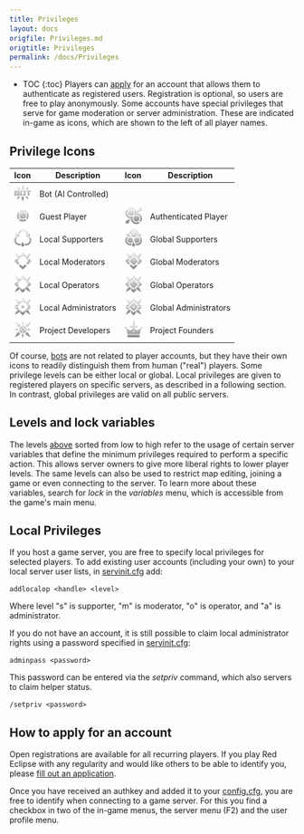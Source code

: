 ```yaml
---
title: Privileges
layout: docs
origfile: Privileges.md
origtitle: Privileges
permalink: /docs/Privileges
---
```

* TOC
{:toc}
Players can [apply](https://redeclipse.net/apply) for an account that allows them to authenticate as registered users. Registration is optional, so users are free to play anonymously. Some accounts have special privileges that serve for game moderation or server administration. These are indicated in-game as icons, which are shown to the left of all player names.

## Privilege Icons

| Icon                                                                         | Description          | Icon                                                                    | Description           |
|:----------------------------------------------------------------------------:|----------------------|:-----------------------------------------------------------------------:|-----------------------|
| <img src="images/privs/bot.png" width="32px" height="32px" />                | Bot (AI Controlled)  |                                                                         |                       |
| <img src="images/privs/none.png" width="32px" height="32px" />               | Guest Player         | <img src="images/privs/player.png" width="32px" height="32px" />        | Authenticated Player  |
| <img src="images/privs/localsupporter.png" width="32px" height="32px" />     | Local Supporters     | <img src="images/privs/supporter.png" width="32px" height="32px" />     | Global Supporters     |
| <img src="images/privs/localmoderator.png" width="32px" height="32px" />     | Local Moderators     | <img src="images/privs/moderator.png" width="32px" height="32px" />     | Global Moderators     |
| <img src="images/privs/localoperator.png" width="32px" height="32px" />      | Local Operators      | <img src="images/privs/operator.png" width="32px" height="32px" />      | Global Operators      |
| <img src="images/privs/localadministrator.png" width="32px" height="32px" /> | Local Administrators | <img src="images/privs/administrator.png" width="32px" height="32px" /> | Global Administrators |
| <img src="images/privs/developer.png" width="32px" height="32px" />          | Project Developers   | <img src="images/privs/founder.png" width="32px" height="32px" />       | Project Founders      |

Of course, [bots](Bots) are not related to player accounts, but they have their own icons to readily distinguish them from human ("real") players. Some privilege levels can be either local or global. Local privileges are given to registered players on specific servers, as described in a following section. In contrast, global privileges are valid on all public servers.

## Levels and lock variables
The levels [above](#privilege-icons) sorted from low to high refer to the usage of certain server variables that define the minimum privileges required to perform a specific action. This allows server owners to give more liberal rights to lower player levels. The same levels can also be used to restrict map editing, joining a game or even connecting to the server. To learn more about these variables, search for *lock* in the *variables* menu, which is accessible from the game's main menu.

## Local Privileges
If you host a game server, you are free to specify local privileges for selected players. To add existing user accounts (including your own) to your local server user lists, in [servinit.cfg](Server-Setup#configuration-files) add:
```
addlocalop <handle> <level>
```
Where level "s" is supporter, "m" is moderator, "o" is operator, and "a" is administrator.

If you do not have an account, it is still possible to claim local administrator rights using a password specified in [servinit.cfg](Server-Setup#configuration-files):
```
adminpass <password> 
```
This password can be entered via the *setpriv* command, which also servers to claim helper status.
```
/setpriv <password>
```

## How to apply for an account
Open registrations are available for all recurring players. If you play Red Eclipse with any regularity and would like others to be able to identify you, please [fill out an application](https://redeclipse.net/apply).

Once you have received an authkey and added it to your [config.cfg](Game-Settings#config.cfg), you are free to identify when connecting to a game server. For this you find a checkbox in two of the in-game menus, the server menu (F2) and the user profile menu.
